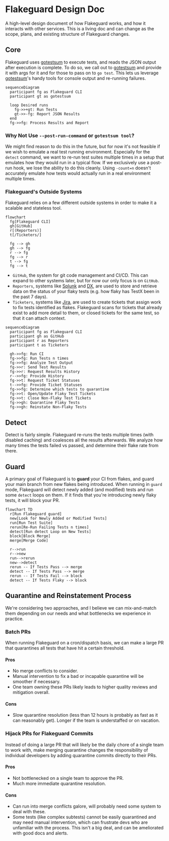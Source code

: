 # Flakeguard Design Doc

A high-level design document of how Flakeguard works, and how it interacts with other services. This is a living doc and can change as the scope, plans, and existing structure of Flakeguard changes.

## Core

Flakeguard uses [gotestsum](https://github.com/gotestyourself/gotestsum) to execute tests, and reads the JSON output after execution is complete. To do so, we call out to [gotestsum](https://github.com/gotestyourself/gotestsum) and provide it with args for it and for those to pass on to `go test`. This lets us leverage [gotestsum](https://github.com/gotestyourself/gotestsum)'s handy tools for console output and re-running failures.

```mermaid
sequenceDiagram
  participant fg as Flakeguard CLI
  participant gt as gotestsum

  loop Desired runs
    fg->>+gt: Run Tests
    gt->>-fg: Report JSON Results
  end
  fg->>fg: Process Results and Report
```

### Why Not Use `--post-run-command` or `gotestsum tool`?

We might find reason to do this in the future, but for now it's not feasible if we wish to emulate a real test running environment. Especially for the `detect` command, we want to re-run test suites multiple times in a setup that emulates how they would run in a typical flow. If we exclusively use a post-run hook, we lose the ability to do this cleanly. Using `-count=n` doesn't accurately emulate how tests would actually run in a real environment multiple times.

### Flakeguard's Outside Systems

Flakeguard relies on a few different outside systems in order to make it a scalable and stateless tool.

```mermaid
flowchart
  fg[Flakeguard CLI]
  gh[GitHub]
  r[(Reporters)]
  t[/Ticketers/]

  fg --> gh
  gh --> fg
  r --> fg
  fg --> r
  t --> fg
  fg --> t
```

* `GitHub`, the system for git code management and CI/CD. This can expand to other systems later, but for now our only focus is on `GitHub`.
* `Reporters`, systems like [Splunk](https://www.splunk.com/) and [DX](https://getdx.com/), are used to store and retrieve data on the status of your flaky tests (e.g. how flaky has TestX been in the past 7 days).
* `Ticketers`, systems like [Jira](https://jira.atlassian.com/), are used to create tickets that assign work to fix tests identified as flakes. Flakeguard scans for tickets that already exist to add more detail to them, or closed tickets for the same test, so that it can attach context.

```mermaid
sequenceDiagram
  participant fg as Flakeguard CLI
  participant gh as GitHub
  participant r as Reporters
  participant t as Ticketers

  gh->>fg: Run CI
  fg->>fg: Run Tests n times
  fg->>fg: Analyze Test Output
  fg->>r: Send Test Results
  fg->>r: Request Results History
  r-->>fg: Provide History
  fg->>t: Request Ticket Statuses
  t-->>fg: Provide Ticket Statuses
  fg->>fg: Determine which tests to quarantine
  fg->>t: Open/Update Flaky Test Tickets
  fg->>t: Close Non-Flaky Test Tickets
  fg->>gh: Quarantine Flaky Tests
  fg->>gh: Reinstate Non-Flaky Tests
```

## Detect

Detect is fairly simple. Flakeguard re-runs the tests multiple times (with disabled caching) and coalesces all the results afterwards. We analyze how many times the tests failed vs passed, and determine their flake rate from there.

## Guard

A primary goal of Flakeguard is to **guard** your CI from flakes, and guard your main branch from new flakes being introduced. When running in `guard` mode, Flakeguard will detect newly added (and modified) tests and run some `detect` loops on them. If it finds that you're introducing newly flaky tests, it will block your PR.

```mermaid
flowchart TD
  r[Run Flakeguard guard]
  new[Look for Newly Added or Modified Tests]
  run[Run Test Suite]
  rerun[Re-Run Failing Tests n times]
  detect[Run detect Loop on New Tests]
  block[Block Merge]
  merge[Merge Code]

  r-->run
  r-->new
  run-->rerun
  new-->detect
  rerun -- If Tests Pass --> merge
  detect -- If Tests Pass --> merge
  rerun -- If Tests Fail --> block
  detect -- If Tests Flaky --> block
```

## Quarantine and Reinstatement Process

We're considering two approaches, and I believe we can mix-and-match them depending on our needs and what bottlenecks we experience in practice.

### Batch PRs

When running Flakeguard on a cron/dispatch basis, we can make a large PR that quarantines all tests that have hit a certain threshold.

#### Pros

* No merge conflicts to consider.
* Manual intervention to fix a bad or incapable quarantine will be smoother if necessary.
* One team owning these PRs likely leads to higher quality reviews and mitigation overall.

#### Cons

* Slow quarantine resolution (less than 12 hours is probably as fast as it can reasonably get). Longer if the team is understaffed or on vacation.

### Hijack PRs for Flakeguard Commits

Instead of doing a large PR that will likely be the daily chore of a single team to work with, make merging quarantine changes the responsibility of individual developers by adding quarantine commits directly to their PRs.

#### Pros

* Not bottlenecked on a single team to approve the PR.
* Much more immediate quarantine resolution.

#### Cons

* Can run into merge conflicts galore, will probably need some system to deal with these.
* Some tests (like complex subtests) cannot be easily quarantined and may need manual intervention, which can frustrate devs who are unfamiliar with the process. This isn't a big deal, and can be ameliorated with good docs and alerts.
